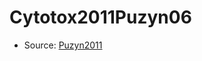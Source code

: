 <a name="material" />

# Cytotox2011Puzyn06
<script type="application/ld+json">
  {
    "@context": "https://schema.org/",
    "@type": "ChemicalSubstance",
    "http://purl.org/dc/terms/conformsTo":
      {
        "@type": "CreativeWork",
        "@id": "https://bioschemas.org/profiles/ChemicalSubstance/0.4-RELEASE/"
      },
    "@id": "https://egonw.github.io/nanowiki/nanowiki7.html#material",
    "name": "Cytotox2011Puzyn06",
    "sameAs": "http://127.0.0.1/mediawiki/index.php/Special:URIResolver/Cytotox2011Puzyn06"
  }
</script>


* Source: [Puzyn2011](http://127.0.0.1/mediawiki/index.php/Special:URIResolver/Puzyn2011)
